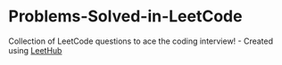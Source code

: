 # Problems-Solved-in-LeetCode
Collection of LeetCode questions to ace the coding interview! - Created using [LeetHub](https://github.com/QasimWani/LeetHub)
